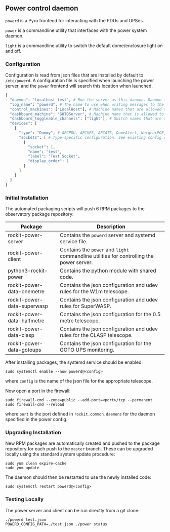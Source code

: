 ## Power control daemon

`powerd` is a Pyro frontend for interacting with the PDUs and UPSes.

`power` is a commandline utility that interfaces with the power system daemon.

`light` is a commandline utility to switch the default dome/enclosure light on and off.

### Configuration

Configuration is read from json files that are installed by default to `/etc/powerd`.
A configuration file is specified when launching the power server, and the `power` frontend will search this location when launched.

```python
{
  "daemon": "localhost_test", # Run the server as this daemon. Daemon types are registered in `rockit.common.daemons`.
  "log_name": "powerd", # The name to use when writing messages to the observatory log.
  "control_machines": ["LocalHost"], # Machine names that are allowed to control (rather than just query) state. Machine names are registered in `rockit.common.IP`.
  "dashboard_machine": "GOTOServer", # Machine name that is allowed to call the `dashboard_switch` method to control lights from the web UI.
  "dashboard_toggleable_channels": ["light"], # Switch names that are allowed to be toggled by `dasboard_switch`.
  "devices": [
    {
      "type": "Dummy", # APCPDU, APCUPS, APCATS, DomeAlert, NetgearPOE, Dummy, DummyUPS
      "sockets": [ # Type-specific configuration. See existing config definitions and config.py for details
        {
          "socket": 1,
          "name": "test",
          "label": "Test Socket",
          "display_order": 1
        }
      ]
    }
  ]
}
```

### Initial Installation

The automated packaging scripts will push 6 RPM packages to the observatory package repository:

| Package                     | Description                                                                              |
|-----------------------------|------------------------------------------------------------------------------------------|
| rockit-power-server         | Contains the `powerd` server and systemd service file.                                   |
| rockit-power-client         | Contains the `power` and `light` commandline utilities for controlling the power server. |
| python3-rockit-power        | Contains the python module with shared code.                                             |
| rockit-power-data-onemetre  | Contains the json configuration and udev rules for the W1m telescope.                    |
| rockit-power-data-superwasp | Contains the json configuration and udev rules for SuperWASP.                            |
| rockit-power-data-halfmetre | Contains the json configuration for the 0.5 metre telescope.                             |
| rockit-power-data-clasp     | Contains the json configuration and udev rules for the CLASP telescope.                  |
| rockit-power-data-gotoups   | Contains the json configuration for the GOTO UPS monitoring.                             |

After installing packages, the systemd service should be enabled:

```
sudo systemctl enable --now powerd@<config>
```

where `config` is the name of the json file for the appropriate telescope.

Now open a port in the firewall:
```
sudo firewall-cmd --zone=public --add-port=<port>/tcp --permanent
sudo firewall-cmd --reload
```
where `port` is the port defined in `rockit.common.daemons` for the daemon specified in the power config.

### Upgrading Installation

New RPM packages are automatically created and pushed to the package repository for each push to the `master` branch.
These can be upgraded locally using the standard system update procedure:
```
sudo yum clean expire-cache
sudo yum update
```

The daemon should then be restarted to use the newly installed code:
```
sudo systemctl restart powerd@<config>
```

### Testing Locally

The power server and client can be run directly from a git clone:
```
./powerd test.json
POWERD_CONFIG_PATH=./test.json ./power status
```
